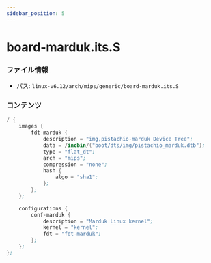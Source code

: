 ```yaml
---
sidebar_position: 5
---
```

# board-marduk.its.S

### ファイル情報

- パス: `linux-v6.12/arch/mips/generic/board-marduk.its.S`

### コンテンツ

```S
/ {
	images {
		fdt-marduk {
			description = "img,pistachio-marduk Device Tree";
			data = /incbin/("boot/dts/img/pistachio_marduk.dtb");
			type = "flat_dt";
			arch = "mips";
			compression = "none";
			hash {
				algo = "sha1";
			};
		};
	};

	configurations {
		conf-marduk {
			description = "Marduk Linux kernel";
			kernel = "kernel";
			fdt = "fdt-marduk";
		};
	};
};

```
